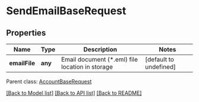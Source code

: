 
# SendEmailBaseRequest

## Properties
Name | Type | Description | Notes
------------ | ------------- | ------------- | -------------
**emailFile** | **any** | Email document (*.eml) file location in storage              | [default to undefined]

 Parent class: [AccountBaseRequest](AccountBaseRequest.md)

[[Back to Model list]](README.md#documentation-for-models) [[Back to API list]](README.md#documentation-for-api-endpoints) [[Back to README]](README.md)
